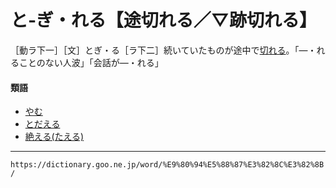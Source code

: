 # と‐ぎ・れる【途切れる／▽跡切れる】

［動ラ下一］［文］とぎ・る［ラ下二］続いていたものが途中で[切れる](きれる（切れる）)。「―・れることのない人波」「会話が―・れる」

#### 類語

-   [やむ](https://dictionary.goo.ne.jp/word/%E6%AD%A2%E3%82%80_%28%E3%82%84%E3%82%80%29/#jn-223257)
-   [とだえる](https://dictionary.goo.ne.jp/word/%E9%80%94%E7%B5%B6%E3%81%88%E3%82%8B/#jn-159110)
-   [絶える(たえる)](https://dictionary.goo.ne.jp/word/%E7%B5%B6%E3%81%88%E3%82%8B/#jn-135061)

---
`https://dictionary.goo.ne.jp/word/%E9%80%94%E5%88%87%E3%82%8C%E3%82%8B/`